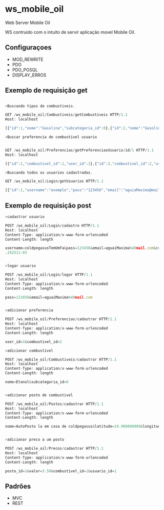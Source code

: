 # ws_mobile_oil
Web Server Mobile Oil

WS contruido com o intuito de servir aplicação movel Mobile Oil.

## Configuraçoes
<ul>
    <li>MOD_REWRITE</li>
    <li>PDO</li>
    <li>PDO_PGSQL</li>
    <li>DISPLAY_ERROS</li>
</ul>

## Exemplo de requisição get

```javascript

>Buscando tipos de combustiveis.

GET /ws_mobile_oil/Combustiveis/getCombustiveis HTTP/1.1
Host: localhost

[{"id":1,"nome":"Gasolina","subcategoria_id":0},{"id":2,"nome":"Gasolina Aditivada","subcategoria_id":1},{"id":3,"nome":"Diesel","subcategoria_id":0},{"id":4,"nome":"Etanol","subcategoria_id":0}]

>Buscar preferencia de combustivel usuario


GET /ws_mobile_oil/Preferencias/getPreferenciasUsuario/id/1 HTTP/1.1
Host: localhost

[{"id":1,"combustivel_id":1,"user_id":1},{"id":2,"combustivel_id":2,"user_id":1}]

>Buscando todos os usuarios cadastrados.

GET /ws_mobile_oil/Login/getUsuarios HTTP/1.1

[{"id":1,"username":"exemplo","pass":"123456","email":"aguiaMaxima@mail.com","created":"2015-10-15 11:40:16.242511-03"}]

```



## Exemplo de requisição post

```javascript
>cadastrar usuario

POST /ws_mobile_oil/Login/cadastro HTTP/1.1
Host: localhost
Content-Type: application/x-www-form-urlencoded
Content-Length: length

username=coldpegasusTemUmFa&pass=123456&email=aguaiMaxima%40mail.com&created=2015-10-15+11%3A40%3A16
.242511-03


>logar usuario

POST /ws_mobile_oil/Login/logar HTTP/1.1
Host: localhost
Content-Type: application/x-www-form-urlencoded
Content-Length: length

pass=123456&email=aguaiMaxima%40mail.com


>adicionar preferencia

POST /ws_mobile_oil/Preferencias/cadastrar HTTP/1.1
Host: localhost
Content-Type: application/x-www-form-urlencoded
Content-Length: length

user_id=1&combustivel_id=2

>adicionar combustivel

POST /ws_mobile_oil/Combustiveis/cadastrar HTTP/1.1
Host: localhost
Content-Type: application/x-www-form-urlencoded
Content-Length: length

nome=Etanol&subcategoria_id=0


>adicionar posto de combustivel

POST /ws_mobile_oil/Postos/cadastrar HTTP/1.1
Host: localhost
Content-Type: application/x-www-form-urlencoded
Content-Length: length

nome=AutoPosto la em casa de coldpegasus&latitude=19.909090909&longitude=78.0000000


>adicionar preco a um posto

POST /ws_mobile_oil/Precos/cadastrar HTTP/1.1
Host: localhost
Content-Type: application/x-www-form-urlencoded
Content-Length: length

posto_id=1&valor=3.50&combustivel_id=1&usuario_id=1

```

## Padrões

<ul>
    <li>MVC</li>
    <li>REST</li>
</ul>

